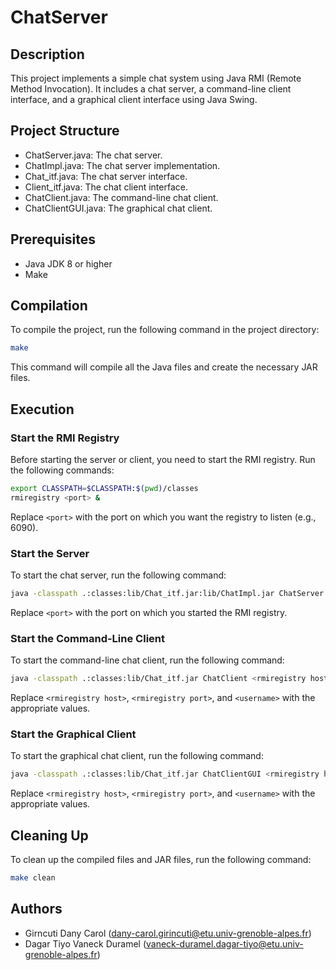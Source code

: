 # ChatServer

## Description

This project implements a simple chat system using Java RMI (Remote Method Invocation). It includes a chat server, a command-line client interface, and a graphical client interface using Java Swing.

## Project Structure

- ChatServer.java: The chat server.
- ChatImpl.java: The chat server implementation.
- Chat_itf.java: The chat server interface.
- Client_itf.java: The chat client interface.
- ChatClient.java: The command-line chat client.
- ChatClientGUI.java: The graphical chat client.

## Prerequisites

- Java JDK 8 or higher
- Make

## Compilation

To compile the project, run the following command in the project directory:

```sh
make
```

This command will compile all the Java files and create the necessary JAR files.

## Execution

### Start the RMI Registry

Before starting the server or client, you need to start the RMI registry. Run the following commands:

```sh
export CLASSPATH=$CLASSPATH:$(pwd)/classes
rmiregistry <port> &
```

Replace `<port>` with the port on which you want the registry to listen (e.g., 6090).

### Start the Server

To start the chat server, run the following command:

```sh
java -classpath .:classes:lib/Chat_itf.jar:lib/ChatImpl.jar ChatServer <port>
```

Replace `<port>` with the port on which you started the RMI registry.

### Start the Command-Line Client

To start the command-line chat client, run the following command:

```sh
java -classpath .:classes:lib/Chat_itf.jar ChatClient <rmiregistry host> <rmiregistry port> <username>
```

Replace `<rmiregistry host>`, `<rmiregistry port>`, and `<username>` with the appropriate values.

### Start the Graphical Client

To start the graphical chat client, run the following command:

```sh
java -classpath .:classes:lib/Chat_itf.jar ChatClientGUI <rmiregistry host> <rmiregistry port> <username>
```

Replace `<rmiregistry host>`, `<rmiregistry port>`, and `<username>` with the appropriate values.

## Cleaning Up

To clean up the compiled files and JAR files, run the following command:

```sh
make clean
```

## Authors

- Girncuti Dany Carol (dany-carol.girincuti@etu.univ-grenoble-alpes.fr)
- Dagar Tiyo Vaneck Duramel (vaneck-duramel.dagar-tiyo@etu.univ-grenoble-alpes.fr)

```

